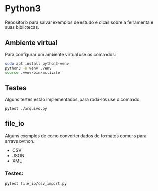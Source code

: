 # Python3

Repositorio para salvar exemplos de estudo e dicas sobre a ferramenta e suas bibliotecas.

## Ambiente virtual

Para configurar um ambiente virtual use os comandos:

```sh
sudo apt install python3-venv
python3 -m venv .venv
source .venv/bin/activate

```

## Testes

Alguns testes estão implementados, para rodá-los use o comando:

```sh
pytest ./arquivo.py
```

## file_io

Alguns exemplos de como converter dados de formatos comuns para arrays python.

- CSV
- JSON
- XML

### Testes:

```sh
pytest file_io/csv_import.py 
```
